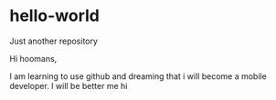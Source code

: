 # hello-world
Just another repository

Hi hoomans,

I am learning to use github and dreaming that i will become a mobile developer.
I will be better me
hi
